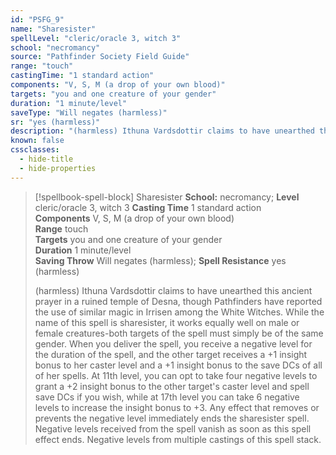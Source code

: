 ```yaml
---
id: "PSFG_9"
name: "Sharesister"
spellLevel: "cleric/oracle 3, witch 3"
school: "necromancy"
source: "Pathfinder Society Field Guide"
range: "touch"
castingTime: "1 standard action"
components: "V, S, M (a drop of your own blood)"
targets: "you and one creature of your gender"
duration: "1 minute/level"
saveType: "Will negates (harmless)"
sr: "yes (harmless)"
description: "(harmless) Ithuna Vardsdottir claims to have unearthed this ancient prayer in a ruined temple of Desna, though Pathfinders have reported the use of similar magic in Irrisen among the White Witches. While the name of this spell is sharesister, it works equally well on male or female creatures-both targets of the spell must simply be of the same gender.  When you deliver the spell, you receive a negative level for the duration of the spell, and the other target receives a +1 insight bonus to her caster level and a +1 insight bonus to the save DCs of all of her spells. At 11th level, you can opt to take four negative levels to grant a +2 insight bonus to the other target's caster level and spell save DCs if you wish, while at 17th level you can take 6 negative levels to increase the insight bonus to +3. Any effect that removes or prevents the negative level immediately ends the sharesister spell. Negative levels received from the spell vanish as soon as this spell effect ends.  Negative levels from multiple castings of this spell stack."
known: false
cssclasses:
  - hide-title
  - hide-properties
---
```


> [!spellbook-spell-block] Sharesister
> **School:** necromancy; **Level** cleric/oracle 3, witch 3
> **Casting Time** 1 standard action  
> **Components** V, S, M (a drop of your own blood)  
> **Range** touch  
> **Targets** you and one creature of your gender  
> **Duration** 1 minute/level  
> **Saving Throw** Will negates (harmless); **Spell Resistance** yes (harmless)
> 
> (harmless) Ithuna Vardsdottir claims to have unearthed this ancient prayer in a ruined temple of Desna, though Pathfinders have reported the use of similar magic in Irrisen among the White Witches. While the name of this spell is sharesister, it works equally well on male or female creatures-both targets of the spell must simply be of the same gender.  When you deliver the spell, you receive a negative level for the duration of the spell, and the other target receives a +1 insight bonus to her caster level and a +1 insight bonus to the save DCs of all of her spells. At 11th level, you can opt to take four negative levels to grant a +2 insight bonus to the other target's caster level and spell save DCs if you wish, while at 17th level you can take 6 negative levels to increase the insight bonus to +3. Any effect that removes or prevents the negative level immediately ends the sharesister spell. Negative levels received from the spell vanish as soon as this spell effect ends.  Negative levels from multiple castings of this spell stack.